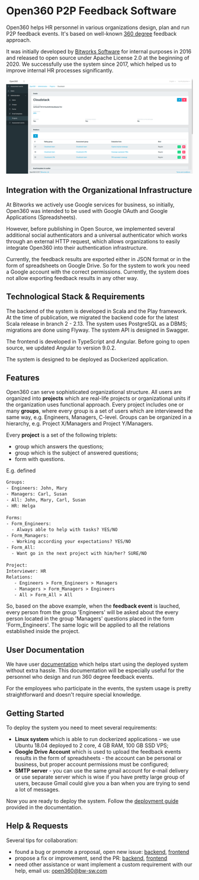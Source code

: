 # Open360 P2P Feedback Software

Open360 helps HR personnel in various organizations design, plan and run P2P feedback events. It's based on well-known [360 degree](https://en.wikipedia.org/wiki/360-degree_feedback) feedback approach. 

It was initially developed by [Bitworks Software](https://bitworks.software/en/) for internal purposes in 2016 and released to open source under Apache License 2.0 at the beginning of 2020. We successfully use the system since 2017, which helped us to improve internal HR processes significantly.

![](/open360.png)

## Integration with the Organizational Infrastructure

At Bitworks we actively use Google services for business, so initially, Open360 was intended to be used with Google OAuth and Google Applications (Spreadsheets).

However, before publishing in Open Source, we implemented several additional social authenticators and a universal authenticator which works through an external HTTP request, which allows organizations to easily integrate Open360 into their authentication infrastructure.

Currently, the feedback results are exported either in JSON format or in the form of spreadsheets on Google Drive. So for the system to work you need a Google account with the correct permissions. Currently, the system does not allow exporting feedback results in any other way.

## Technological Stack & Requirements

The backend of the system is developed in Scala and the Play framework. At the time of publication, we migrated the backend code for the latest Scala release in branch 2 - 2.13. The system uses PostgreSQL as a DBMS; migrations are done using Flyway. The system API is designed in Swagger.

The frontend is developed in TypeScript and Angular. Before going to open source, we updated Angular to version 9.0.2.

The system is designed to be deployed as Dockerized application.

## Features

Open360 can serve sophisticated organizational structure. All users are organized into **projects** which are real-life projects or organizational units if the organization uses functional approach. Every project includes one or many **groups**, where every group is a set of users which are interviewed the same way, e.g. Engineers, Managers, C-level. Groups can be organized in a hierarchy, e.g. Project X/Managers  and Project Y/Managers.

Every **project** is a set of the following triplets:
* group which answers the questions;
* group which is the subject of answered questions;
* form with questions.

E.g. defined
```
Groups:
- Engineers: John, Mary
- Managers: Carl, Susan
- All: John, Mary, Carl, Susan
- HR: Helga

Forms:
- Form_Engineers: 
  - Always able to help with tasks? YES/NO
- Form_Managers:
  - Working according your expectations? YES/NO
- Form_All:
  - Want go in the next project with him/her? SURE/NO

Project:
Interviewer: HR
Relations:
   - Engineers > Form_Engineers > Managers
   - Managers > Form_Managers > Engineers
   - All > Form_All > All
```

So, based on the above example, when the **feedback event** is lauched, every person from the group 'Engineers' will be asked about the every person located in the group 'Managers' questions placed in the form 'Form_Engineers'. The same logic will be applied to all the relations established inside the project.

## User Documentation

We have user [documentation](https://github.com/o360/user-documentation) which helps start using the deployed system without extra hassle. This documentation will be especially useful for the personnel who design and run 360 degree feedback events. 

For the employees who participate in the events, the system usage is pretty straightforward and doesn't require special knowledge.

## Getting Started

To deploy the system you need to meet several requirements:

* **Linux system** which is able to run dockerized applications - we use Ubuntu 18.04 deployed to 2 core, 4 GB RAM, 100 GB SSD VPS;
* **Google Drive Account** which is used to upload the feedback events results in the form of spreadsheets - the account can be personal or business, but proper account permissions must be configured;
* **SMTP server** - you can use the same gmail account for e-mail delivery or use separate server which is wise if you have pretty large group of users, because Gmail could give you a ban when you are trying to send a lot of messages.

Now you are ready to deploy the system. Follow the [deployment guide](/deployment-guide.html) provided in the documentation.

## Help & Requests

Several tips for collaboration:
* found a bug or promote a proposal, open new issue: [backend](https://github.com/o360/backend/issues/new), [frontend](https://github.com/o360/frontend/issues/new)
* propose a fix or improvement, send the PR: [backend](https://github.com/o360/backend/contributing.md), [frontend](https://github.com/o360/frontend/contributing.md)
* need other assistance or want implement a custom requirement with our help, email us: open360@bw-sw.com

